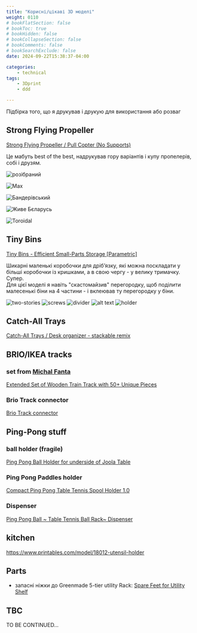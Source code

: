 ```yaml
---
title: "Корисні/цікаві 3D моделі"
weight: 0110
# bookFlatSection: false
# bookToc: true
# bookHidden: false
# bookCollapseSection: false
# bookComments: false
# bookSearchExclude: false
date: 2024-09-22T15:38:37-04:00

categories:
    - technical
tags:
    - 3Dprint
    - ddd

---
```

Підбірка того, що я друкував і друкую для використання або розваг
<!--more-->

## Strong Flying Propeller

[Strong Flying Propeller / Pull Copter (No Supports)](https://www.printables.com/model/227852-strong-flying-propeller-pull-copter-no-supports)

Це мабуть best of the best, надрукував гору варіантів і купу пропелерів, собі і друзям.

![розібраний](images/propeller/copter-001.png)

![Max](images/propeller/copter-max.png)

![Бандерівський](images/propeller/copter-band.png)

![Живе Бєларусь](images/propeller/copter-rb.png)

![Toroidal](images/propeller/copter-tor.png)

## Tiny Bins

[Tiny Bins - Efficient Small-Parts Storage [Parametric]](https://www.printables.com/model/701118-tiny-bins-efficient-small-parts-storage-parametric)

Шикарні маленькі коробочки для дрібʼязку, які можна поскладати у більші коробочки із кришками, а в свою чергу - у велику тримачку. Супер.  
Для цієї моделі я навіть "скастомайзив" перегородку, щоб поділити малесенькі біни на 4 частини - і вклеював ту перегородку у біни.

![two-stories](images/tiny-bins/bins-two-story.png)
![screws](images/tiny-bins/bins-001.png)
![divider](images/tiny-bins/bins-divider.png)
![alt text](images/tiny-bins/bins-002.png)
![holder](images/tiny-bins/bins-holder.png)

## Catch-All Trays

[Catch-All Trays / Desk organizer - stackable remix](https://www.printables.com/model/399667-catch-all-trays-desk-organizer-stackable-remix)

## BRIO/IKEA tracks

### set from [Michal Fanta](https://www.printables.com/@MichalFanta)

[Extended Set of Wooden Train Track with 50+ Unique Pieces](https://www.printables.com/model/117903-extended-set-of-wooden-train-track-with-50-unique)
### Brio Track connector
[Brio Track connector](https://www.printables.com/model/321447-brio-track-connector)

## Ping-Pong stuff

### ball holder (fragile)

[Ping Pong Ball Holder for underside of Joola Table](https://makerworld.com/en/models/166872)

### Ping Pong Paddles holder

[Compact Ping Pong Table Tennis Spool Holder 1.0](https://makerworld.com/en/models/561369#profileId-480751)

### Dispenser

[Ping Pong Ball ~ Table Tennis Ball Rack~ Dispenser](https://www.printables.com/model/87026-ping-pong-ball-table-tennis-ball-rack-dispenser)

## kitchen

https://www.printables.com/model/18012-utensil-holder

## Parts

- запасні ніжки до Greenmade 5-tier utility Rack: [Spare Feet for Utility Shelf](https://www.printables.com/model/830539-spare-feet-for-utility-shelf/files)

## TBC

TO BE CONTINUED...
